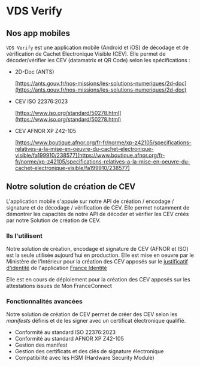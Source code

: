 # VDS Verify

## Nos app mobiles

`VDS Verify` est une application mobile (Android et iOS) de décodage et de vérification de Cachet Electronique Visible (CEV). Elle permet de décoder/vérifier les CEV (datamatrix et QR Code) selon les spécifications :

- 2D-Doc (ANTS)

  [https://ants.gouv.fr/nos-missions/les-solutions-numeriques/2d-doc](https://ants.gouv.fr/nos-missions/les-solutions-numeriques/2d-doc)

- CEV ISO 22376:2023

  [https://www.iso.org/standard/50278.html](https://www.iso.org/standard/50278.html)

- CEV AFNOR XP Z42-105

  [https://www.boutique.afnor.org/fr-fr/norme/xp-z42105/specifications-relatives-a-la-mise-en-oeuvre-du-cachet-electronique-visible/fa199910/238577](https://www.boutique.afnor.org/fr-fr/norme/xp-z42105/specifications-relatives-a-la-mise-en-oeuvre-du-cachet-electronique-visible/fa199910/238577)

## Notre solution de création de CEV

L'application mobile s'appuie sur notre API de création / encodage / signature et de décodage / vérification de CEV. Elle permet notamment de démontrer les capacités de notre API de décoder et vérifier les CEV créés par notre Solution de création de CEV.

### Ils l'utilisent

Notre solution de création, encodage et signature de CEV (AFNOR et ISO) est la seule utilisée aujourd'hui en production. Elle est mise en oeuvre par le Ministère de l'Intérieur pour la création des CEV apposés sur le [justificatif d'identité](https://france-identite.gouv.fr/justificatif/) de l'application [France Identité](https://france-identite.gouv.fr/)

Elle est en cours de déploiement pour la création des CEV apposés sur les attestations issues de Mon FranceConnect

### Fonctionnalités avancées

Notre solution de création de CEV permet de créer des CEV selon les _manifests_ définis et de les signer avec un certificat électronique qualifié.

- Conformité au standard ISO 22376:2023
- Conformité au standard AFNOR XP Z42-105
- Gestion des manifest
- Gestion des certificats et des clés de signature électronique
- Compatibilité avec les HSM (Hardware Security Module)
